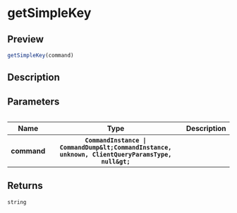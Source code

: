 
      
# getSimpleKey

<div class="api-docs__section" data-reactroot="">

## Preview

</div><div class="api-docs__preview fn" data-reactroot="">

```ts
getSimpleKey(command)
```

</div><div class="api-docs__section" data-reactroot="">

## Description

</div><div class="api-docs__description" data-reactroot=""><span class="api-docs__do-not-parse">



</span></div><div class="api-docs__section" data-reactroot="">

## Parameters

</div><div class="api-docs__parameters" data-reactroot=""><table>

<table><thead><tr><th>Name</th><th>Type</th><th>Description</th></tr></thead><tbody><tr><th>command</th><th><code><span class="api-type__type ">CommandInstance</span><span class="api-type__symbol"> | </span><span class="api-type__type ">CommandDump</span><span class="api-type__symbol">&amplt;</span><span class="api-type__type ">CommandInstance</span><span class="api-type__symbol">, </span><span class="api-type__type">unknown</span><span class="api-type__symbol">, </span><span class="api-type__type ">ClientQueryParamsType</span><span class="api-type__symbol">, </span><span class="api-type__type">null</span><span class="api-type__symbol">&ampgt;</span></code></th><th><div class="api-docs__description"><span class="api-docs__do-not-parse">



</span></div></th></tr></tbody></table>

</table></div><div class="api-docs__section" data-reactroot="">

## Returns

</div><div class="api-docs__returns" data-reactroot="">

```ts
string
```

</div>